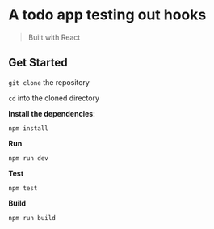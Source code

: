 # A todo app testing out hooks

> Built with React

## Get Started

`git clone` the repository

`cd` into the cloned directory

**Install the dependencies**:

```
npm install
```

**Run**

```
npm run dev
```

**Test**

```
npm test
```

**Build**

```
npm run build
```
